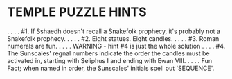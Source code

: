 # TEMPLE PUZZLE HINTS
.
.
.
.
#1. If Sshaedh doesn't recall a Snakefolk prophecy, it's probably not a Snakefolk prophecy.
.
.
.
.
#2. Eight statues. Eight candles.
.
.
.
.
#3. Roman numerals are fun.
.
.
.
.
WARNING - hint #4 is just the whole solution
.
.
.
.
#4. The Sunscales' regnal numbers indicate the order the candles must be activated in, starting with Seliphus I and ending with Ewan VIII.
.
.
.
.
Fun Fact; when named in order, the Sunscales' initials spell out 'SEQUENCE'.
